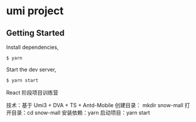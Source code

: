 # umi project

## Getting Started

Install dependencies,

```bash
$ yarn
```

Start the dev server,

```bash
$ yarn start
```

React 阶段项目训练营

技术：基于 Umi3 + DVA + TS + Antd-Mobile
创建目录： mkdir snow-mall
打开目录：cd snow-mall
安装依赖：yarn
启动项目：yarn start
